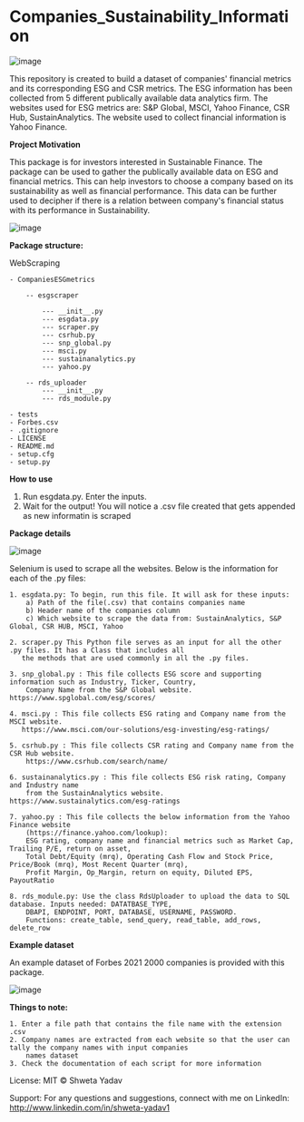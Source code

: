# Companies_Sustainability_Information
![image](https://user-images.githubusercontent.com/86231288/131497638-3a32eceb-b610-455c-ac8e-6c11816fb856.png)



This repository is created to build a dataset of companies' financial metrics and its corresponding ESG and CSR metrics. The ESG information has been collected from 5 different publically available data analytics firm. The websites used for ESG metrics are: S&P Global, MSCI, Yahoo Finance, CSR Hub, SustainAnalytics. The website used to collect financial information is Yahoo Finance. 

**Project Motivation**

This package is for investors interested in Sustainable Finance. The package can be used to gather the publically available data on ESG and financial metrics. This can help investors to choose a company based on its sustainability as well as financial performance. This data can be further used to decipher if there is a relation between company's financial status with its performance in Sustainability. 

![image](https://user-images.githubusercontent.com/86231288/131498205-c524ef28-9964-44bd-aaca-e51898dc4b6c.png)

**Package structure:**

WebScraping 

    - CompaniesESGmetrics

        -- esgscraper

            --- __init__.py
            --- esgdata.py
            --- scraper.py 
            --- csrhub.py
            --- snp_global.py
            --- msci.py
            --- sustainanalytics.py
            --- yahoo.py

        -- rds_uploader
            --- __init__.py
            --- rds_module.py
            
    - tests
    - Forbes.csv
    - .gitignore
    - LICENSE
    - README.md
    - setup.cfg
    - setup.py

**How to use**

1. Run esgdata.py. Enter the inputs.
2. Wait for the output! You will notice a .csv file created that gets appended as new informatin is scraped 
 
**Package details**

![image](https://user-images.githubusercontent.com/86231288/131498967-04673d9d-98f6-4a7d-bae2-aa6edff33e47.png)


Selenium is used to scrape all the websites. Below is the information for each of the .py files:

    1. esgdata.py: To begin, run this file. It will ask for these inputs: 
        a) Path of the file(.csv) that contains companies name
        b) Header name of the companies column
        c) Which website to scrape the data from: SustainAnalytics, S&P Global, CSR HUB, MSCI, Yahoo

    2. scraper.py This Python file serves as an input for all the other .py files. It has a Class that includes all
       the methods that are used commonly in all the .py files.

    3. snp_global.py : This file collects ESG score and supporting information such as Industry, Ticker, Country,
        Company Name from the S&P Global website. https://www.spglobal.com/esg/scores/

    4. msci.py : This file collects ESG rating and Company name from the MSCI website. 
       https://www.msci.com/our-solutions/esg-investing/esg-ratings/

    5. csrhub.py : This file collects CSR rating and Company name from the CSR Hub website.
        https://www.csrhub.com/search/name/

    6. sustainanalytics.py : This file collects ESG risk rating, Company and Industry name
        from the SustainAnalytics website. https://www.sustainalytics.com/esg-ratings

    7. yahoo.py : This file collects the below information from the Yahoo Finance website
        (https://finance.yahoo.com/lookup):
        ESG rating, company name and financial metrics such as Market Cap, Trailing P/E, return on asset, 
        Total Debt/Equity (mrq), Operating Cash Flow and Stock Price, Price/Book (mrq), Most Recent Quarter (mrq),
        Profit Margin, Op_Margin, return on equity, Diluted EPS, PayoutRatio

    8. rds_module.py: Use the class RdsUploader to upload the data to SQL database. Inputs needed: DATATBASE_TYPE, 
        DBAPI, ENDPOINT, PORT, DATABASE, USERNAME, PASSWORD. 
        Functions: create_table, send_query, read_table, add_rows, delete_row 

**Example dataset**

An example dataset of Forbes 2021 2000 companies is provided with this package.

![image](https://user-images.githubusercontent.com/86231288/131498320-e82e70a3-07c6-4088-986a-0b9695e9b81a.png)

**Things to note:**

    1. Enter a file path that contains the file name with the extension .csv
    2. Company names are extracted from each website so that the user can tally the company names with input companies
        names dataset 
    3. Check the documentation of each script for more information

License:
MIT © Shweta Yadav

Support:
For any questions and suggestions, connect with me on LinkedIn:  http://www.linkedin.com/in/shweta-yadav1
